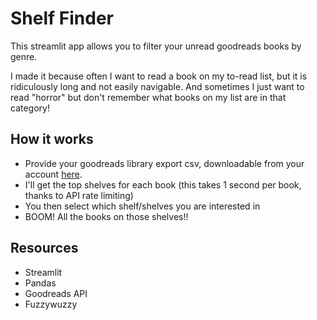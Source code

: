 # Shelf Finder

This streamlit app allows you to filter
your unread goodreads books by genre.

I made it because often I want to read
a book on my to-read list, but it is
ridiculously long and not easily navigable.
And sometimes I just want to read "horror" 
but don't remember what books on my list 
are in that category!

## How it works

* Provide your goodreads library export csv,
downloadable from your account
[here](https://www.goodreads.com/review/import).
* I'll get the top shelves for each book (this takes
  1 second per book, thanks to API rate limiting)
* You then select which shelf/shelves you are
interested in
* BOOM! All the books on those shelves!!

## Resources

* Streamlit
* Pandas
* Goodreads API
* Fuzzywuzzy